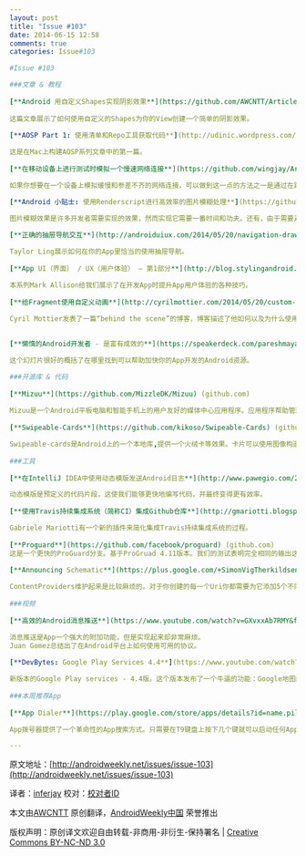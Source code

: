 ```yaml
---
layout: post
title: "Issue #103"
date: 2014-06-15 12:58
comments: true
categories: Issue#103

#Issue #103

###文章 & 教程
 
[**Android 用自定义Shapes实现阴影效果**](https://github.com/AWCNTT/ArticleTranslateProject/blob/master/translated/Issue%23103/2014-5-29-Shadow-effect-with-custom-shapes.md) 
 
这篇文章展示了如何使用自定义的Shapes为你的View创建一个简单的阴影效果。
 
[**AOSP Part 1: 使用清单和Repo工具获取代码**](http://udinic.wordpress.com/2014/05/24/aosp-part-1-get-the-code-using-the-manifest-and-repo/) (udinic.wordpress.com)

这是在Mac上构建AOSP系列文章中的第一篇。
 
[**在移动设备上进行测试时模拟一个慢速网络连接**](https://github.com/wingjay/ArticleTranslateProject/tree/master/translated/Issue%23103/2015-3-23-Simulating-a-slow-network-connection-when-testing-on-mobile-devices.md) 

如果你想要在一个设备上模拟缓慢和参差不齐的网络连接，可以做到这一点的方法之一是通过在路由器上配置OpenWRT。

[**Android 小贴士: 使用Renderscript进行高效率的图片模糊处理**](https://github.com/AWCNTT/ArticleTranslateProject/blob/master/translated/Issue%23103/2014-5-29-ProTip-Blur-Images-Efficiently-using-Renderscript.md)

图片模糊效果是许多开发者需要实现的效果，然而实现它需要一番时间和功夫。还有，由于需要对图像做很多处理，从CUP和内存使用方面看，如果没有合适的编码是非常痛苦的。
 
[**正确的抽屉导航交互**](http://androiduiux.com/2014/05/20/navigation-drawer-done-right/) (androiduiux.com)

Taylor Ling展示如何在你的App里恰当的使用抽屉导航。
 
[**App UI（界面） / UX（用户体验） – 第1部分**](http://blog.stylingandroid.com/archives/2571) (blog.stylingandroid.com)

本系列Mark Allison给我们展示了在开发App时提升App用户体验的各种技巧。
 
[**给Fragment使用自定义动画**](http://cyrilmottier.com/2014/05/20/custom-animations-with-fragments/) (cyrilmottier.com)

Cyril Mottier发表了一篇“behind the scene”的博客，博客描述了他如何以及为什么使用过渡动画从而改善Capitaine Train Android应用程序的搜索体验。
 
 
[**懒惰的Android开发者 - 是富有成效的**](https://speakerdeck.com/pareshmayani/lazy-android-developers-be-productive) (speakerdeck.com)

这个幻灯片很好的概括了在哪里找到可以帮助加快你的App开发的Android资源。

###开源库 & 代码
 
[**Mizuu**](https://github.com/MizzleDK/Mizuu) (github.com)
 
Mizuu是一个Android平板电脑和智能手机上的用户友好的媒体中心应用程序。应用程序帮助管理你所有的电影和电视节目视频文件,自动对视频内容获取有用的信息,包括标题、情节、封面和演员。
 
[**Swipeable-Cards**](https://github.com/kikoso/Swipeable-Cards) (github.com)

Swipeable-cards是Android上的一个本地库,提供一个火绒卡等效果。卡片可以使用图像构造并显示动画效果,dismiss-to-like dismiss-to-unlike,使用不同的排序机制。
 
###工具
 
[**在IntelliJ IDEA中使用动态模版发送Android日志**](http://www.pawegio.com/2014/05/20/sending-android-logs-with-live-templates-in-intellij-idea-and-android-studio/) (www.pawegio.com)

动态模版是预定义的代码片段，这使我们能够更快地编写代码，并最终变得更有效率。
 
[**使用Travis持续集成系统（简称CI）集成Github仓库**](http://gmariotti.blogspot.com/2014/05/integrating-android-github-repo-with.html) (gmariotti.blogspot.com)

Gabriele Mariotti有一个新的插件来简化集成Travis持续集成系统的过程。
 
[**Proguard**](https://github.com/facebook/proguard) (github.com)
这是一个更快的ProGuard分支。基于ProGruad 4.11版本。我们的测试表明完全相同的输出这个分支比上游分支快2.5倍。
 
[**Announcing Schematic**](https://plus.google.com/+SimonVigTherkildsen/posts/4HyYYD8qCwC) (plus.google.com)

ContentProviders维护起来是比较麻烦的。对于你创建的每一个Uri你都需要为它添加5个不同的方法，而且还要把它添加到你的UriMatcher。为了缓解这种情况，Schematic可以帮你生成ContentProvider。而你只需要定义你的Uri和给他们添加注释。
 
###视频
 
[**高效的Android消息推送**](https://www.youtube.com/watch?v=GXvxxAb7RMY&feature=youtu.be) (www.youtube.com)

消息推送是App一个强大的附加功能，但是实现起来却非常麻烦。
Juan Gomez总结出了在Android平台上如何使用可用的协议。
 
[**DevBytes: Google Play Services 4.4**](https://www.youtube.com/watch?v=J2lYuNMeOfQ&feature=youtu.be)(www.youtube.com)

新版本的Google Play services - 4.4版。这个版本发布了一个牛逼的功能：Google地图的街景API。以及其他一些新功能。
 
###本周推荐App
 
[**App Dialer**](https://play.google.com/store/apps/details?id=name.pilgr.appdialer&hl=en)  (play.google.com)

App拨号器提供了一个革命性的App搜索方式。只需要在T9键盘上按下几个键就可以启动任何App。当你需要快速找到并启动应用程序时节省了很多时间。

---
```



原文地址：[http://androidweekly.net/issues/issue-103](http://androidweekly.net/issues/issue-103)

译者：[inferjay](https://github.com/inferjay) 校对：[校对者ID](https://github.com/校对者ID)

本文由[AWCNTT](https://github.com/AWCNTT) 原创翻译，[AndroidWeekly中国](http://www.androidweekly.cn/) 荣誉推出

版权声明：原创译文欢迎自由转载-非商用-非衍生-保持署名 | [Creative Commons BY-NC-ND 3.0](http://creativecommons.org/licenses/by-nc-nd/3.0/deed.zh)